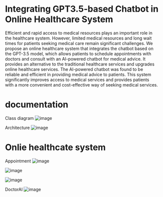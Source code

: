 # Integrating GPT3.5-based Chatbot in Online Healthcare System
Efficient and rapid access to medical resources plays an important role in the healthcare system. However, limited medical resources and long wait times for patients seeking medical care remain significant challenges.
We propose an online healthcare system that integrates the chatbot based on the GPT-3.5 model, which allows patients to schedule appointments with doctors and consult with an AI-powered chatbot for medical advice. 
It provides an alternative to the traditional healthcare services and upgrades online healthcare services. The AI-powered chatbot was found to be reliable and efficient in providing medical advice to patients. 
This system significantly improves access to medical services and provides patients with a more convenient and cost-effective way of seeking medical services.

# documentation 
Class diagram
![image](https://github.com/libomun/hs/assets/99610621/826415d0-813e-4ab6-b043-e92fc109c496)

Architecture
![image](https://github.com/libomun/hs/assets/99610621/25d91e2a-04b1-4700-9e08-902ea6a55318)

# Onlie healthcate system
Appointment
![image](https://github.com/libomun/hs/assets/99610621/fc070dbd-b4c5-4a48-8442-8104e82cfa70)

![image](https://github.com/libomun/hs/assets/99610621/9fce5e37-73ef-4c7f-ae23-70736f2d6574)

![image](https://github.com/libomun/hs/assets/99610621/45cd416f-3f17-494d-8c48-b627927c8262)

DoctorAI
![image](https://github.com/libomun/hs/assets/99610621/6ee1efd1-9222-42dd-94a7-8be0f46617a6)
